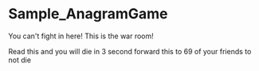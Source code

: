 # Sample_AnagramGame
You can't fight in here! This is the war room! 

Read this and you will die in 3 second
forward this to 69 of your friends to not die
